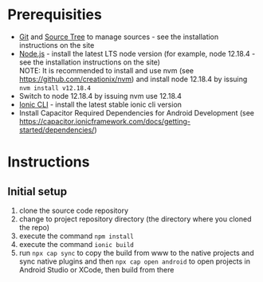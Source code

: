 # Prerequisities
* [Git](http://git-scm.com/) and [Source Tree](https://www.sourcetreeapp.com/) to manage sources - see the installation instructions on the site
* [Node.js](http://nodejs.org/) - install the latest LTS node version (for example, node 12.18.4 - see the installation instructions on the site)   
NOTE: It is recommended to install and use nvm (see https://github.com/creationix/nvm) and install node 12.18.4 by issuing `nvm install v12.18.4`
* Switch to node 12.18.4 by issuing nvm use 12.18.4
* [Ionic CLI](http://ionicframework.com/docs/cli/install.html) - install the latest stable ionic cli version
* Install Capacitor Required Dependencies for Android Development (see https://capacitor.ionicframework.com/docs/getting-started/dependencies/)

# Instructions
## Initial setup
1. clone the source code repository
2. change to project repository directory (the directory where you cloned the repo)
3. execute the command `npm install`
4. execute the command `ionic build`
5. run `npx cap sync` to copy the build from www to the native projects and sync native plugins and then `npx cap open android` to open projects in Android Studio or XCode, then build from there